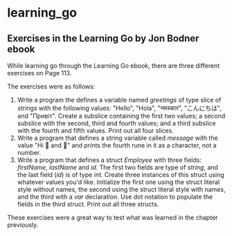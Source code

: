 # learning_go
## Exercises in the Learning Go by Jon Bodner ebook

While learning go through the Learning Go ebook, there are three different exercises on Page 113.

The exercises were as follows:

1. Write a program the defines a variable named *greetings* of type slice of strings with the following values: "Hello", "Hola", "नमस्कार", "こんにちは", and "Привіт". Create a subslice containing the first two values; a second subslice with the second, third and fourth values; and a third subslice with the fourth and fifth values. Print out all four slices.
2. Write a program that defines a string variable called *message* with the value "Hi 👩 and 👨" and prints the fourth rune in it as a character, not a number.
3. Write a program that defines a struct *Employee* with three fields: *firstName, lastName* and *id*. The first two fields are type of *string*, and the last field (*id*) is of type *int*. Create three instances of this struct using whatever values you'd like. Initialize the first one using the struct literal style without names, the second using the struct literal style with names, and the third with a *var* declaration. Use dot notation to populate the fields in the third struct. Print out all three structs.

These exercises were a great way to test what was learned in the chapter previously.
